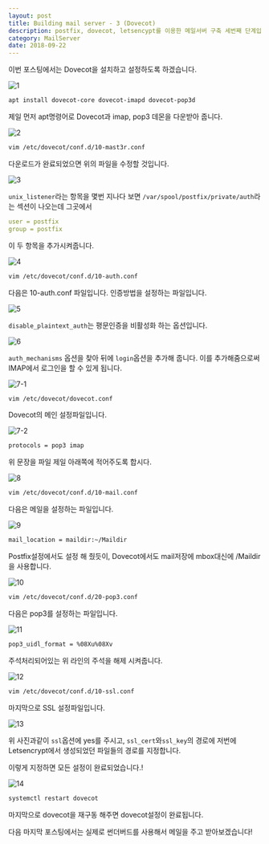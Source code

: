 ```yaml
---
layout: post
title: Building mail server - 3 (Dovecot)
description: postfix, dovecot, letsencypt를 이용한 메일서버 구축 세번째 단계입니다. 
category: MailServer
date: 2018-09-22
---
```




이번 포스팅에서는 Dovecot을 설치하고 설정하도록 하겠습니다. 



![1](/Users/teemo/Desktop/T22m0.github.io/assets/images/2018-09-21-building-mail-server-3/1.png)

```bash
apt install dovecot-core dovecot-imapd dovecot-pop3d
```

제일 먼저 apt명령어로 Dovecot과 imap, pop3 데몬을 다운받아 줍니다. 





![2](/Users/teemo/Desktop/T22m0.github.io/assets/images/2018-09-21-building-mail-server-3/2.png)

```bash
vim /etc/dovecot/conf.d/10-mast3r.conf
```

다운로드가 완료되었으면 위의 파일을 수정할 것입니다. 



![3](/Users/teemo/Desktop/T22m0.github.io/assets/images/2018-09-21-building-mail-server-3/3.png)

`unix_listener`라는 항목을 몇번 지나다 보면 `/var/spool/postfix/private/auth`라는 섹션이 나오는데 그곳에서

```yml
user = postfix
group = postfix
```

이 두 항목을 추가시켜줍니다. 





![4](/Users/teemo/Desktop/T22m0.github.io/assets/images/2018-09-21-building-mail-server-3/4.png)

```bash
vim /etc/dovecot/conf.d/10-auth.conf
```

다음은 10-auth.conf 파일입니다. 인증방법을 설정하는 파일입니다. 



![5](/Users/teemo/Desktop/T22m0.github.io/assets/images/2018-09-21-building-mail-server-3/5.png)

`disable_plaintext_auth`는 평문인증을 비활성화 하는 옵션입니다. 



![6](/Users/teemo/Desktop/T22m0.github.io/assets/images/2018-09-21-building-mail-server-3/6.png)

`auth_mechanisms` 옵션을 찾아 뒤에 `login`옵션을 추가해 줍니다. 이를 추가해줌으로써 IMAP에서 로그인을 할 수 있게 됩니다. 



![7-1](/Users/teemo/Desktop/T22m0.github.io/assets/images/2018-09-21-building-mail-server-3/7-1.png)

```bash
vim /etc/dovecot/dovecot.conf
```

Dovecot의 메인 설정파일입니다. 



![7-2](/Users/teemo/Desktop/T22m0.github.io/assets/images/2018-09-21-building-mail-server-3/7-2.png)

```bash
protocols = pop3 imap
```

위 문장을 파일 제일 아래쪽에 적어주도록 합시다. 



![8](/Users/teemo/Desktop/T22m0.github.io/assets/images/2018-09-21-building-mail-server-3/8.png)

```bash
vim /etc/dovecot/conf.d/10-mail.conf
```

다음은 메일을 설정하는 파일입니다. 



![9](/Users/teemo/Desktop/T22m0.github.io/assets/images/2018-09-21-building-mail-server-3/9.png)

```bash
mail_location = maildir:~/Maildir
```

Postfix설정에서도 설정 해 줬듯이, Dovecot에서도 mail저장에 mbox대신에 /Maildir을 사용합니다. 



![10](/Users/teemo/Desktop/T22m0.github.io/assets/images/2018-09-21-building-mail-server-3/10.png)

```bash
vim /etc/dovecot/conf.d/20-pop3.conf
```

다음은 pop3를 설정하는 파일입니다. 



![11](/Users/teemo/Desktop/T22m0.github.io/assets/images/2018-09-21-building-mail-server-3/11.png)

```bash
pop3_uidl_format = %08Xu%08Xv
```

주석처리되어있는 위 라인의 주석을 해제 시켜줍니다. 



![12](/Users/teemo/Desktop/T22m0.github.io/assets/images/2018-09-21-building-mail-server-3/12.png)

```bash
vim /etc/dovecot/conf.d/10-ssl.conf
```

마지막으로 SSL 설정파일입니다. 

![13](/Users/teemo/Desktop/T22m0.github.io/assets/images/2018-09-21-building-mail-server-3/13.png)

위 사진과같이 `ssl`옵션에 yes를 주시고, `ssl_cert`와`ssl_key`의 경로에 저번에 Letsencrypt에서 생성되었던 파일들의 경로를 지정합니다. 



이렇게 지정하면 모든 설정이 완료되었습니다.!

![14](/Users/teemo/Desktop/T22m0.github.io/assets/images/2018-09-21-building-mail-server-3/14.png)

```bash
systemctl restart dovecot
```

마지막으로 dovecot을 재구동 해주면 dovecot설정이 완료됩니다. 



다음 마지막 포스팅에서는 실제로 썬더버드를 사용해서 메일을 주고 받아보겠습니다!


